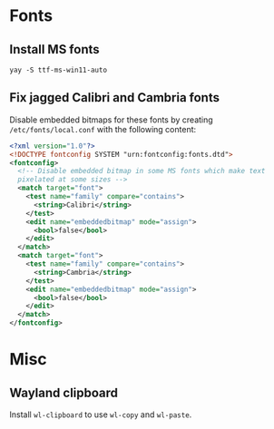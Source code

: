# Fonts

## Install MS fonts

```
yay -S ttf-ms-win11-auto
```

## Fix jagged Calibri and Cambria fonts

Disable embedded bitmaps for these fonts by creating `/etc/fonts/local.conf` with the following content:

```xml
<?xml version="1.0"?>
<!DOCTYPE fontconfig SYSTEM "urn:fontconfig:fonts.dtd">
<fontconfig>
  <!-- Disable embedded bitmap in some MS fonts which make text
  pixelated at some sizes -->
  <match target="font">
    <test name="family" compare="contains">
      <string>Calibri</string>
    </test>
    <edit name="embeddedbitmap" mode="assign">
      <bool>false</bool>
    </edit>
  </match>
  <match target="font">
    <test name="family" compare="contains">
      <string>Cambria</string>
    </test>
    <edit name="embeddedbitmap" mode="assign">
      <bool>false</bool>
    </edit>
  </match>
</fontconfig>
```

# Misc

## Wayland clipboard

Install `wl-clipboard` to use `wl-copy` and `wl-paste`.
